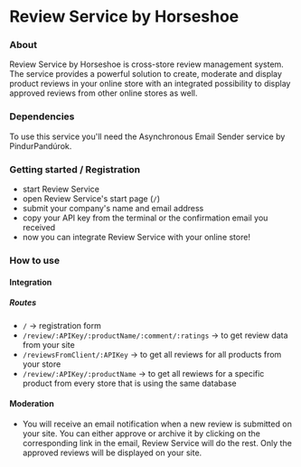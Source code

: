 # Review Service by Horseshoe

### About
Review Service by Horseshoe is cross-store review management system. The service provides a powerful solution to create, moderate and display product reviews in your online store with an integrated possibility to display approved reviews from other online stores as well. 

### Dependencies
To use this service you'll need the Asynchronous Email Sender service by PindurPandúrok. 

### Getting started / Registration
* start Review Service
* open Review Service's start page (`/`) 
* submit your company's name and email address
* copy your API key from the terminal or the confirmation email you received
* now you can integrate Review Service with your online store!

### How to use
#### Integration
##### Routes
* `/` -> registration form
* `/review/:APIKey/:productName/:comment/:ratings` -> to get review data from your site
* `/reviewsFromClient/:APIKey` -> to get all reviews for all products from your store
* `/review/:APIKey/:productName` -> to get all rewiews for a specific product from every store that is using the same database
#### Moderation
* You will receive an email notification when a new review is submitted on your site. You can either approve or archive it by clicking on the corresponding link in the email, Review Service will do the rest. Only the approved reviews will be displayed on your site.